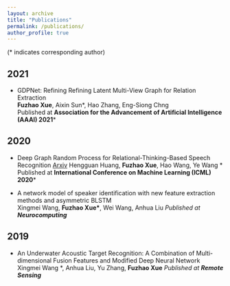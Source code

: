 ```yaml
---
layout: archive
title: "Publications"
permalink: /publications/
author_profile: true
---
```


(* indicates corresponding author)

## 2021
* GDPNet: Refining Refining Latent Multi-View Graph for Relation Extraction  
  **Fuzhao Xue**, Aixin Sun*, Hao Zhang, Eng-Siong Chng   
  Published at **Association for the Advancement of Artificial Intelligence (AAAI) 2021***
  
## 2020
* Deep Graph Random Process for Relational-Thinking-Based Speech Recognition [Arxiv](https://arxiv.org/abs/2007.02126)
  Hengguan Huang, **Fuzhao Xue**, Hao Wang, Ye Wang * 
  Published at **International Conference on Machine Learning (ICML) 2020***

* A network model of speaker identification with new feature extraction methods and asymmetric BLSTM  
  Xingmei Wang, **Fuzhao Xue\***, Wei Wang, Anhua Liu
  *Published at **Neurocomputing***
  
## 2019
* An Underwater Acoustic Target Recognition: A Combination of Multi-dimensional Fusion Features and Modified Deep Neural Network  
  Xingmei Wang *, Anhua Liu, Yu Zhang, **Fuzhao Xue**
  *Published at **Remote Sensing***
